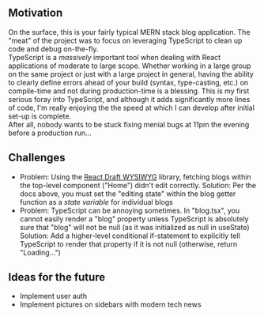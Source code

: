 ## Motivation
On the surface, this is your fairly typical MERN stack blog application. The "meat" of the project was to focus on leveraging TypeScript to clean up code and debug on-the-fly.\
TypeScript is a *massively* important tool when dealing with React applications of moderate to large scope. Whether working in a large group on the same project or just with a large project in general, having the ability to clearly define errors ahead of your build (syntax, type-casting, etc.) on compile-time and not during production-time is a blessing. This is my first serious foray into TypeScript, and although it adds significantly more lines of code, I'm really enjoying the the speed at which I can develop after initial set-up is complete.\
After all, nobody wants to be stuck fixing menial bugs at 11pm the evening before a production run...



## Challenges
 - Problem: Using the [React Draft WYSIWYG](https://jpuri.github.io/react-draft-wysiwyg/#/docs?_k=jjqinp) library, fetching blogs within the top-level component ("Home") didn't edit correctly.
  Solution: Per the docs above, you must set the "editing state" within the blog getter function as a *state variable* for individual blogs
 - Problem: TypeScript can be annoying sometimes. In "blog.tsx", you cannot easily render a "blog" property unless TypeScript is absolutely sure that "blog" will not be null (as it was initialized as null in useState)
  Solution: Add a higher-level conditional if-statement to explicitly tell TypeScript to render that property if it is not null (otherwise, return "Loading...")


  ## Ideas for the future
 - Implement user auth
 - Implement pictures on sidebars with modern tech news